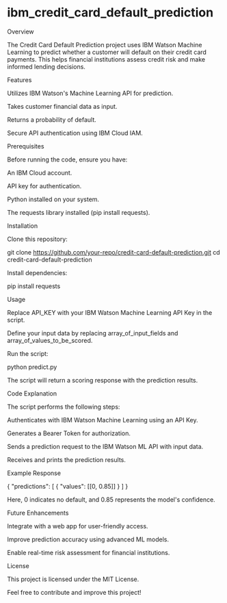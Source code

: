 # ibm_credit_card_default_prediction

Overview

The Credit Card Default Prediction project uses IBM Watson Machine Learning to predict whether a customer will default on their credit card payments. This helps financial institutions assess credit risk and make informed lending decisions.

Features

Utilizes IBM Watson's Machine Learning API for prediction.

Takes customer financial data as input.

Returns a probability of default.

Secure API authentication using IBM Cloud IAM.

Prerequisites

Before running the code, ensure you have:

An IBM Cloud account.

API key for authentication.

Python installed on your system.

The requests library installed (pip install requests).

Installation

Clone this repository:

git clone https://github.com/your-repo/credit-card-default-prediction.git
cd credit-card-default-prediction

Install dependencies:

pip install requests

Usage

Replace API_KEY with your IBM Watson Machine Learning API Key in the script.

Define your input data by replacing array_of_input_fields and array_of_values_to_be_scored.

Run the script:

python predict.py

The script will return a scoring response with the prediction results.

Code Explanation

The script performs the following steps:

Authenticates with IBM Watson Machine Learning using an API Key.

Generates a Bearer Token for authorization.

Sends a prediction request to the IBM Watson ML API with input data.

Receives and prints the prediction results.

Example Response

{
  "predictions": [
    {
      "values": [[0, 0.85]]
    }
  ]
}

Here, 0 indicates no default, and 0.85 represents the model's confidence.

Future Enhancements

Integrate with a web app for user-friendly access.

Improve prediction accuracy using advanced ML models.

Enable real-time risk assessment for financial institutions.

License

This project is licensed under the MIT License.

Feel free to contribute and improve this project!
